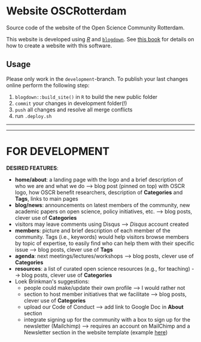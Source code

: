 # Website OSCRotterdam

Source code of the website of the Open Science Community Rotterdam.

This website is developed using [_R_](https://cran.r-project.org/) and [`blogdown`](https://github.com/rstudio/blogdown). See [this book](https://bookdown.org/yihui/blogdown/) for details on how to create a website with this software.

## Usage
Please only work in the `development`-branch. To publish your last changes online perform the following step:
1. `blogdown::build_site()` in `R` to build the new public folder 
2. `commit` your changes in development folder(!)
3. `push` all changes and resolve all merge conflicts
4. run `.deploy.sh`

***
***

# FOR DEVELOPMENT

**DESIRED FEATURES**:
- **home/about**: a landing page with the logo and a brief description of who we are and what we do --> blog post (pinned on top) with OSCR logo, how OSCR benefit researchers, description of **Categories** and **Tags**, links to main pages
- **blog/news**: announcements on latest members of the community, new academic papers on open science, policy initiatives, etc. --> blog posts, clever use of **Categories**
- visitors may leave comments using Disqus --> _Disqus_ account created
- **members**: picture and brief description of each member of the community. Tags (i.e., keywords) would help visitors browse members by topic of expertise, to easily find who can help them with their specific issue --> blog posts, clever use of **Tags**
- **agenda**: next meetings/lectures/workshops --> blog posts, clever use of **Categories**
- **resources**: a list of curated open science resources (e.g., for teaching) --> blog posts, clever use of **Categories**
- Loek Brinkman's suggestions:
  - people could make/update their own profile --> I would rather not
  - section to host member initiatives that we facilitate --> blog posts, clever use of **Categories**
  - upload our Code of Conduct --> add link to Google Doc in **About** section
  - integrate signing up for the community with a box to sign up for the newsletter (Mailchimp) --> requires an account on MailChimp and a Newsletter section in the website template (example [here](https://themes.gohugo.io/theme/restaurant-hugo/#contact-us))
